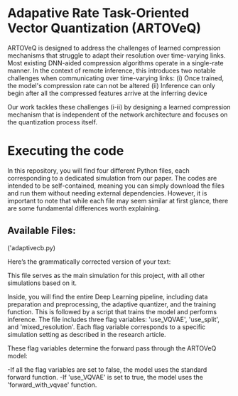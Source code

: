 # Adapative Rate Task-Oriented Vector Quantization (ARTOVeQ)

ARTOVeQ is designed to address the challenges of learned compression mechanisms that struggle to adapt their resolution over time-varying links. Most existing DNN-aided compression algorithms operate in a single-rate manner. In the context of remote inference, this introduces two notable challenges when communicating over time-varying links:
(i) Once trained, the model's compression rate can not be altered
(ii) Inference can only begin after all the compressed features arrive at the inferring device

Our work tackles these challenges (i-ii) by designing a learned compression mechanism that is independent of the network architecture and focuses on the quantization process itself.


# Executing the code

In this repository, you will find four different Python files, each corresponding to a dedicated simulation from our paper. The codes are intended to be self-contained, meaning you can simply download the files and run them without needing external dependencies. However, it is important to note that while each file may seem similar at first glance, there are some fundamental differences worth explaining.

## Available Files:

('adaptivecb.py)

Here’s the grammatically corrected version of your text:

This file serves as the main simulation for this project, with all other simulations based on it.

Inside, you will find the entire Deep Learning pipeline, including data preparation and preprocessing, the adaptive quantizer, and the training function. This is followed by a script that trains the model and performs inference. The file includes three flag variables: 'use_VQVAE', 'use_split', and 'mixed_resolution'. Each flag variable corresponds to a specific simulation setting as described in the research article.

These flag variables determine the forward pass through the ARTOVeQ model:

-If all the flag variables are set to false, the model uses the standard forward function.
-If 'use_VQVAE' is set to true, the model uses the 'forward_with_vqvae' function.
